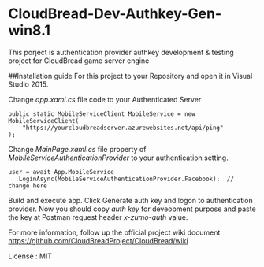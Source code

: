 # CloudBread-Dev-Authkey-Gen-win8.1
This porject is authentication provider authkey development &amp; testing project for CloudBread game server engine 

##Installation guide
For this project to your Repository and open it in Visual Studio 2015. 

Change *app.xaml.cs* file code to your Authenticated Server
```
public static MobileServiceClient MobileService = new MobileServiceClient(
    "https://yourcloudbreadserver.azurewebsites.net/api/ping"
);
```

Change *MainPage.xaml.cs* file property of *MobileServiceAuthenticationProvider* to your authentication setting.
```
user = await App.MobileService
  .LoginAsync(MobileServiceAuthenticationProvider.Facebook);  // change here
```

Build and execute app. Click Generate auth key and logon to authentication provider. 
Now you should copy *auth key* for deveopment purpose and paste the key at Postman request header *x-zumo-auth* value.

For more information, follow up the official project wiki document 
https://github.com/CloudBreadProject/CloudBread/wiki 

License : MIT
